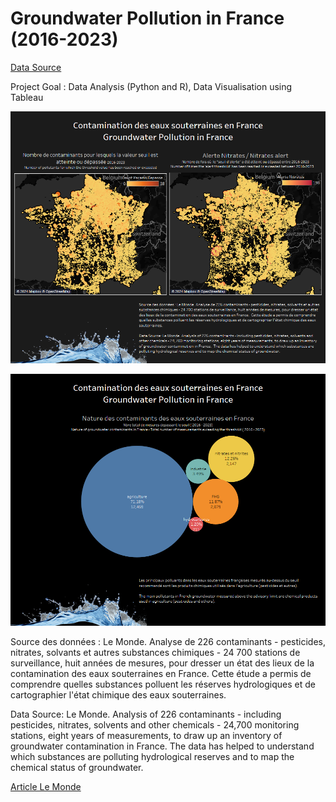 # Groundwater Pollution in France (2016-2023)


<a href="https://www.data.gouv.fr/fr/datasets/300-contaminants-dans-nos-nappes-jeux-de-donnees-des-valeurs-seuils-et-mesures-2016-2023/">Data Source</a>

Project Goal : Data Analysis (Python and R), Data Visualisation using Tableau

![dash1](https://github.com/Pollybs/groundwater_pollution_france/blob/main/Dashboard%201.png)

![dash2](https://github.com/Pollybs/groundwater_pollution_france/blob/main/contaminants.png)

Source des données : Le Monde. Analyse de 226 contaminants - pesticides, nitrates, solvants et autres substances chimiques - 24 700 stations de surveillance, huit années de mesures, pour dresser un état des lieux de la contamination des eaux souterraines en France.  Cette étude a permis de comprendre quelles substances polluent les réserves hydrologiques et de cartographier l'état chimique des eaux souterraines.

Data Source: Le Monde. Analysis of 226 contaminants - including pesticides, nitrates, solvents and other chemicals - 24,700 monitoring stations, eight years of measurements, to draw up an inventory of groundwater contamination in France.  The data has helped to understand which substances are polluting hydrological reserves and to map the chemical status of groundwater.

<a href="https://www.lemonde.fr/les-decodeurs/article/2024/05/15/comment-le-monde-a-cartographie-la-pollution-des-eaux-souterraines_6233362_4355770.html"> Article Le Monde </a>
